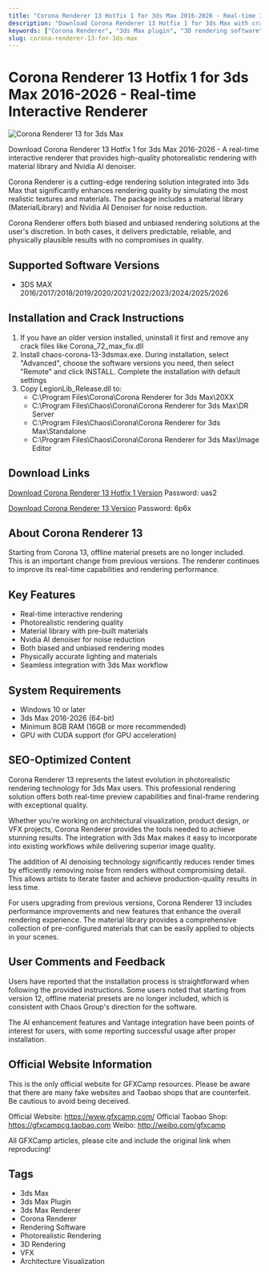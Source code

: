 ```yaml
---
title: "Corona Renderer 13 Hotfix 1 for 3ds Max 2016-2026 - Real-time Interactive Renderer"
description: "Download Corona Renderer 13 Hotfix 1 for 3ds Max with crack. A real-time interactive renderer for 3ds Max that delivers photorealistic rendering quality with material library and Nvidia AI denoiser."
keywords: ["Corona Renderer", "3ds Max plugin", "3D rendering software", "real-time rendering", "photorealistic rendering", "3D Max renderer"]
slug: corona-renderer-13-for-3ds-max
---
```


# Corona Renderer 13 Hotfix 1 for 3ds Max 2016-2026 - Real-time Interactive Renderer

![Corona Renderer 13 for 3ds Max](https://www.gfxcamp.com/wp-content/uploads/2023/12/Corona-Renderer-11-for-3ds-Max.jpg)

Download Corona Renderer 13 Hotfix 1 for 3ds Max 2016-2026 - A real-time interactive renderer that provides high-quality photorealistic rendering with material library and Nvidia AI denoiser.

Corona Renderer is a cutting-edge rendering solution integrated into 3ds Max that significantly enhances rendering quality by simulating the most realistic textures and materials. The package includes a material library (MaterialLibrary) and Nvidia AI Denoiser for noise reduction.

Corona Renderer offers both biased and unbiased rendering solutions at the user's discretion. In both cases, it delivers predictable, reliable, and physically plausible results with no compromises in quality.

## Supported Software Versions

- 3DS MAX 2016/2017/2018/2019/2020/2021/2022/2023/2024/2025/2026

## Installation and Crack Instructions

1. If you have an older version installed, uninstall it first and remove any crack files like Corona_72_max_fix.dll
2. Install chaos-corona-13-3dsmax.exe. During installation, select "Advanced", choose the software versions you need, then select "Remote" and click INSTALL. Complete the installation with default settings
3. Copy LegionLib_Release.dll to:
   - C:\Program Files\Corona\Corona Renderer for 3ds Max\20XX
   - C:\Program Files\Chaos\Corona\Corona Renderer for 3ds Max\DR Server
   - C:\Program Files\Chaos\Corona\Corona Renderer for 3ds Max\Standalone
   - C:\Program Files\Chaos\Corona\Corona Renderer for 3ds Max\Image Editor

## Download Links

[Download Corona Renderer 13 Hotfix 1 Version](https://pan.baidu.com/s/1Lzw10wW53-l7B--oaZqljQ?pwd=uas2)
Password: uas2

[Download Corona Renderer 13 Version](https://pan.baidu.com/s/1OyoQrrlBhakij6Vw8zqq1g?pwd=6p6x)
Password: 6p6x

## About Corona Renderer 13

Starting from Corona 13, offline material presets are no longer included. This is an important change from previous versions. The renderer continues to improve its real-time capabilities and rendering performance.

## Key Features

- Real-time interactive rendering
- Photorealistic rendering quality
- Material library with pre-built materials
- Nvidia AI denoiser for noise reduction
- Both biased and unbiased rendering modes
- Physically accurate lighting and materials
- Seamless integration with 3ds Max workflow

## System Requirements

- Windows 10 or later
- 3ds Max 2016-2026 (64-bit)
- Minimum 8GB RAM (16GB or more recommended)
- GPU with CUDA support (for GPU acceleration)

## SEO-Optimized Content

Corona Renderer 13 represents the latest evolution in photorealistic rendering technology for 3ds Max users. This professional rendering solution offers both real-time preview capabilities and final-frame rendering with exceptional quality.

Whether you're working on architectural visualization, product design, or VFX projects, Corona Renderer provides the tools needed to achieve stunning results. The integration with 3ds Max makes it easy to incorporate into existing workflows while delivering superior image quality.

The addition of AI denoising technology significantly reduces render times by efficiently removing noise from renders without compromising detail. This allows artists to iterate faster and achieve production-quality results in less time.

For users upgrading from previous versions, Corona Renderer 13 includes performance improvements and new features that enhance the overall rendering experience. The material library provides a comprehensive collection of pre-configured materials that can be easily applied to objects in your scenes.

## User Comments and Feedback

Users have reported that the installation process is straightforward when following the provided instructions. Some users noted that starting from version 12, offline material presets are no longer included, which is consistent with Chaos Group's direction for the software.

The AI enhancement features and Vantage integration have been points of interest for users, with some reporting successful usage after proper installation.

## Official Website Information

This is the only official website for GFXCamp resources. Please be aware that there are many fake websites and Taobao shops that are counterfeit. Be cautious to avoid being deceived.

Official Website: https://www.gfxcamp.com/
Official Taobao Shop: https://gfxcampcg.taobao.com
Weibo: http://weibo.com/gfxcamp

All GFXCamp articles, please cite and include the original link when reproducing!

## Tags

- 3ds Max
- 3ds Max Plugin
- 3ds Max Renderer
- Corona Renderer
- Rendering Software
- Photorealistic Rendering
- 3D Rendering
- VFX
- Architecture Visualization